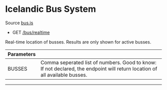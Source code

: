 # Icelandic Bus System

Source [bus.is](https://bus.is)

-  GET [/bus/realtime](https://apis.is/bus/realtime)

Real-time location of busses. Results are only shown for active busses.

| Parameters  |   |
|-------------|---|
| BUSSES      | Comma seperated list of numbers. Good to know: If not declared, the endpoint will return location of all available busses. |

---
